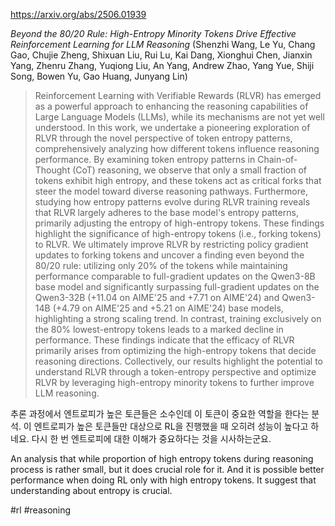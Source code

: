 https://arxiv.org/abs/2506.01939

*Beyond the 80/20 Rule: High-Entropy Minority Tokens Drive Effective Reinforcement Learning for LLM Reasoning* (Shenzhi Wang, Le Yu, Chang Gao, Chujie Zheng, Shixuan Liu, Rui Lu, Kai Dang, Xionghui Chen, Jianxin Yang, Zhenru Zhang, Yuqiong Liu, An Yang, Andrew Zhao, Yang Yue, Shiji Song, Bowen Yu, Gao Huang, Junyang Lin)

> Reinforcement Learning with Verifiable Rewards (RLVR) has emerged as a powerful approach to enhancing the reasoning capabilities of Large Language Models (LLMs), while its mechanisms are not yet well understood. In this work, we undertake a pioneering exploration of RLVR through the novel perspective of token entropy patterns, comprehensively analyzing how different tokens influence reasoning performance. By examining token entropy patterns in Chain-of-Thought (CoT) reasoning, we observe that only a small fraction of tokens exhibit high entropy, and these tokens act as critical forks that steer the model toward diverse reasoning pathways. Furthermore, studying how entropy patterns evolve during RLVR training reveals that RLVR largely adheres to the base model's entropy patterns, primarily adjusting the entropy of high-entropy tokens. These findings highlight the significance of high-entropy tokens (i.e., forking tokens) to RLVR. We ultimately improve RLVR by restricting policy gradient updates to forking tokens and uncover a finding even beyond the 80/20 rule: utilizing only 20% of the tokens while maintaining performance comparable to full-gradient updates on the Qwen3-8B base model and significantly surpassing full-gradient updates on the Qwen3-32B (+11.04 on AIME'25 and +7.71 on AIME'24) and Qwen3-14B (+4.79 on AIME'25 and +5.21 on AIME'24) base models, highlighting a strong scaling trend. In contrast, training exclusively on the 80% lowest-entropy tokens leads to a marked decline in performance. These findings indicate that the efficacy of RLVR primarily arises from optimizing the high-entropy tokens that decide reasoning directions. Collectively, our results highlight the potential to understand RLVR through a token-entropy perspective and optimize RLVR by leveraging high-entropy minority tokens to further improve LLM reasoning.

추론 과정에서 엔트로피가 높은 토큰들은 소수인데 이 토큰이 중요한 역할을 한다는 분석. 이 엔트로피가 높은 토큰들만 대상으로 RL을 진행했을 때 오히려 성능이 높다고 하네요. 다시 한 번 엔트로피에 대한 이해가 중요하다는 것을 시사하는군요.

<english>
An analysis that while proportion of high entropy tokens during reasoning process is rather small, but it does crucial role for it. And it is possible better performance when doing RL only with high entropy tokens. It suggest that understanding about entropy is crucial.
</english>

#rl #reasoning 